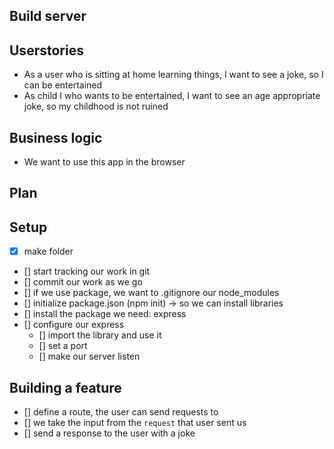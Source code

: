 ## Build server

## Userstories

- As a user who is sitting at home learning things, I want to see a joke, so I can be entertained
- As child I who wants to be entertained, I want to see an age appropriate joke, so my childhood is not ruined

## Business logic

- We want to use this app in the browser

## Plan

## Setup

- [x] make folder
- [] start tracking our work in git
- [] commit our work as we go
- [] if we use package, we want to .gitignore our node_modules
- [] initialize package.json (npm init) -> so we can install libraries
- [] install the package we need: express
- [] configure our express
  - [] import the library and use it
  - [] set a port
  - [] make our server listen

## Building a feature

- [] define a route, the user can send requests to
- [] we take the input from the `request` that user sent us
- [] send a response to the user with a joke
